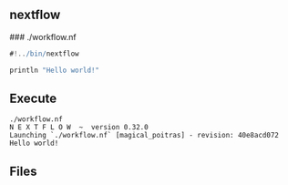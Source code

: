 ## nextflow

### ./workflow.nf

```groovy
#!../bin/nextflow

println "Hello world!"
```


## Execute

```
./workflow.nf
N E X T F L O W  ~  version 0.32.0
Launching `./workflow.nf` [magical_poitras] - revision: 40e8acd072
Hello world!
```


## Files

```
```


